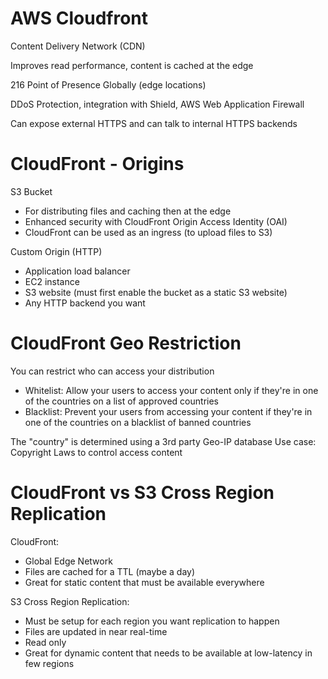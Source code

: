 # AWS Cloudfront

Content Delivery Network (CDN)

Improves read performance, content is cached at the edge

216 Point of Presence Globally (edge locations)

DDoS Protection, integration with Shield, AWS Web Application Firewall

Can expose external HTTPS and can talk to internal HTTPS backends

# CloudFront - Origins

S3 Bucket
- For distributing files and caching then at the edge
- Enhanced security with CloudFront Origin Access Identity (OAI)
- CloudFront can be used as an ingress (to upload files to S3)

Custom Origin (HTTP)
- Application load balancer
- EC2 instance
- S3 website (must first enable the bucket as a static S3 website)
- Any HTTP backend you want

# CloudFront Geo Restriction

You can restrict who can access your distribution
- Whitelist: Allow your users to access your content only if they're in one of the countries on a list of approved countries
- Blacklist: Prevent your users from accessing your content if they're in one of the countries on a blacklist of banned countries

The "country" is determined using a 3rd party Geo-IP database
Use case: Copyright Laws to control access content

# CloudFront vs S3 Cross Region Replication

CloudFront:
- Global Edge Network
- Files are cached for a TTL (maybe a day)
- Great for static content that must be available everywhere

S3 Cross Region Replication:
- Must be setup for each region you want replication to happen
- Files are updated in near real-time
- Read only
- Great for dynamic content that needs to be available at low-latency in few regions
